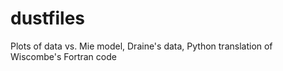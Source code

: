 # dustfiles
Plots of data vs. Mie model, Draine's data, Python translation of Wiscombe's Fortran code
